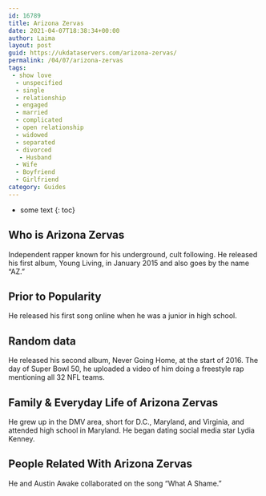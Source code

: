 ```yaml
---
id: 16789
title: Arizona Zervas
date: 2021-04-07T18:38:34+00:00
author: Laima
layout: post
guid: https://ukdataservers.com/arizona-zervas/
permalink: /04/07/arizona-zervas
tags:
 - show love
  - unspecified
  - single
  - relationship
  - engaged
  - married
  - complicated
  - open relationship
  - widowed
  - separated
  - divorced
   - Husband
  - Wife
  - Boyfriend
  - Girlfriend
category: Guides
---
```


* some text
{: toc}


## Who is Arizona Zervas
                  
                  
                  
Independent rapper known for his underground, cult following. He released his first album, Young Living, in January 2015 and also goes by the name &#8220;AZ.&#8221;
                  
              
            
              
            
                
                
                
## Prior to Popularity
                  
                  
                  
He released his first song online when he was a junior in high school.
                  
              
            
              
            
                
                
                
## Random data
                  
                  
                  
He released his second album, Never Going Home, at the start of 2016. The day of Super Bowl 50, he uploaded a video of him doing a freestyle rap mentioning all 32 NFL teams.
                  
              
            
              
            
                
                
                
## Family & Everyday Life of Arizona Zervas
                  
                  
                  
He grew up in the DMV area, short for D.C., Maryland, and Virginia, and attended high school in Maryland. He began dating social media star Lydia Kenney.
                  
              
            
              
            
                
                
                
## People Related With Arizona Zervas
                  
                  
                  
He and Austin Awake collaborated on the song &#8220;What A Shame.&#8221;
                  
              
            
              
            
                
              
            
              
              
            
            
              
            
          
          
          